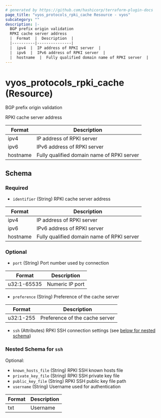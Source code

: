```yaml
---
# generated by https://github.com/hashicorp/terraform-plugin-docs
page_title: "vyos_protocols_rpki_cache Resource - vyos"
subcategory: ""
description: |-
  BGP prefix origin validation
  RPKI cache server address
  |  Format  |  Description  |
  |----------|---------------|
  |  ipv4  |  IP address of RPKI server  |
  |  ipv6  |  IPv6 address of RPKI server  |
  |  hostname  |  Fully qualified domain name of RPKI server  |
---
```


# vyos_protocols_rpki_cache (Resource)

BGP prefix origin validation

RPKI cache server address

|  Format  |  Description  |
|----------|---------------|
|  ipv4  |  IP address of RPKI server  |
|  ipv6  |  IPv6 address of RPKI server  |
|  hostname  |  Fully qualified domain name of RPKI server  |



<!-- schema generated by tfplugindocs -->
## Schema

### Required

- `identifier` (String) RPKI cache server address

|  Format  |  Description  |
|----------|---------------|
|  ipv4  |  IP address of RPKI server  |
|  ipv6  |  IPv6 address of RPKI server  |
|  hostname  |  Fully qualified domain name of RPKI server  |

### Optional

- `port` (String) Port number used by connection

|  Format  |  Description  |
|----------|---------------|
|  u32:1-65535  |  Numeric IP port  |
- `preference` (String) Preference of the cache server

|  Format  |  Description  |
|----------|---------------|
|  u32:1-255  |  Preference of the cache server  |
- `ssh` (Attributes) RPKI SSH connection settings (see [below for nested schema](#nestedatt--ssh))

<a id="nestedatt--ssh"></a>
### Nested Schema for `ssh`

Optional:

- `known_hosts_file` (String) RPKI SSH known hosts file
- `private_key_file` (String) RPKI SSH private key file
- `public_key_file` (String) RPKI SSH public key file path
- `username` (String) Username used for authentication

|  Format  |  Description  |
|----------|---------------|
|  txt  |  Username  |
